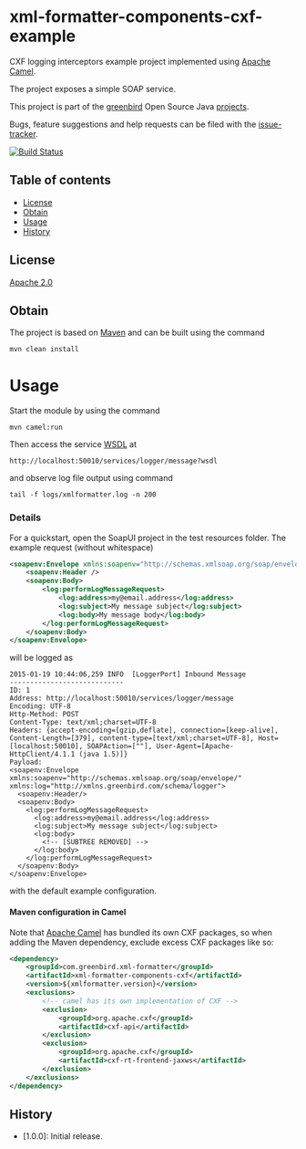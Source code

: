 # xml-formatter-components-cxf-example
CXF logging interceptors example project implemented using [Apache Camel].

The project exposes a simple SOAP service.

This project is part of the [greenbird] Open Source Java [projects].

Bugs, feature suggestions and help requests can be filed with the [issue-tracker].

[![Build Status][build-badge]][build-link]

## Table of contents
- [License](#license)
- [Obtain](#obtain)
- [Usage](#usage)
- [History](#history)

## License
[Apache 2.0]

## Obtain
The project is based on [Maven] and can be built using the command

	mvn clean install

# Usage
Start the module by using the command

    mvn camel:run

Then access the service [WSDL] at

	http://localhost:50010/services/logger/message?wsdl

and observe log file output using command

    tail -f logs/xmlformatter.log -n 200
    
### Details
For a quickstart, open the SoapUI project in the test resources folder. The example request (without whitespace)

```xml
<soapenv:Envelope xmlns:soapenv="http://schemas.xmlsoap.org/soap/envelope/" xmlns:log="http://xmlns.greenbird.com/schema/logger">
	<soapenv:Header />
	<soapenv:Body>
		<log:performLogMessageRequest>
			<log:address>my@email.address</log:address>
			<log:subject>My message subject</log:subject>
			<log:body>My message body</log:body>
		</log:performLogMessageRequest>
	</soapenv:Body>
</soapenv:Envelope>
```

will be logged as

	2015-01-19 10:44:06,259 INFO  [LoggerPort] Inbound Message
	----------------------------
	ID: 1
	Address: http://localhost:50010/services/logger/message
	Encoding: UTF-8
	Http-Method: POST
	Content-Type: text/xml;charset=UTF-8
	Headers: {accept-encoding=[gzip,deflate], connection=[keep-alive], Content-Length=[379], content-type=[text/xml;charset=UTF-8], Host=[localhost:50010], SOAPAction=[""], User-Agent=[Apache-HttpClient/4.1.1 (java 1.5)]}
	Payload: 
	<soapenv:Envelope xmlns:soapenv="http://schemas.xmlsoap.org/soap/envelope/" xmlns:log="http://xmlns.greenbird.com/schema/logger">
	  <soapenv:Header/>
	  <soapenv:Body>
	    <log:performLogMessageRequest>
	      <log:address>my@email.address</log:address>
	      <log:subject>My message subject</log:subject>
	      <log:body>
	        <!-- [SUBTREE REMOVED] -->
	      </log:body>
	    </log:performLogMessageRequest>
	  </soapenv:Body>
	</soapenv:Envelope>

with the default example configuration.
    
#### Maven configuration in Camel
Note that [Apache Camel] has bundled its own CXF packages, so when adding the Maven dependency, exclude excess CXF packages like so:

```xml
<dependency>
	<groupId>com.greenbird.xml-formatter</groupId>
	<artifactId>xml-formatter-components-cxf</artifactId>
	<version>${xmlformatter.version}</version>
	<exclusions>
		<!-- camel has its own implementation of CXF -->
		<exclusion>
			<groupId>org.apache.cxf</groupId>
			<artifactId>cxf-api</artifactId>
		</exclusion>
		<exclusion>
			<groupId>org.apache.cxf</groupId>
			<artifactId>cxf-rt-frontend-jaxws</artifactId>
		</exclusion>
	</exclusions>
</dependency>
```

## History
- [1.0.0]: Initial release.


[greenbird]:           http://greenbird.com/
[issue-tracker]:       https://github.com/greenbird/xml-formatter-components/issues
[Apache 2.0]:          http://www.apache.org/licenses/LICENSE-2.0.html
[projects]:            http://greenbird.github.io/
[Maven]:               http://maven.apache.org/
[build-badge]:         https://build.greenbird.com/job/xml-formatter-components/badge/icon
[build-link]:          https://build.greenbird.com/job/xml-formatter-components/
[WSDL]:				   http://localhost:50010/services/logger/message?wsdl
[Apache Camel]:        http://camel.apache.org/
